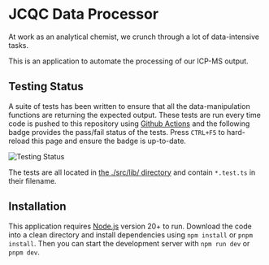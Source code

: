 # JCQC Data Processor

At work as an analytical chemist, we crunch through a lot of data-intensive tasks.

This is an application to automate the processing of our ICP-MS output.

## Testing Status

A suite of tests has been written to ensure that all the data-manipulation functions are returning the expected output. These tests are run every time code is pushed to this repository using [Github Actions](https://docs.github.com/en/actions) and the following badge provides the pass/fail status of the tests. Press `CTRL+F5` to hard-reload this page and ensure the badge is up-to-date.

![Testing Status](https://github.com/jeffreycharters/jcqc-data/actions/workflows/run-tests.yaml/badge.svg?branch=main)

The tests are all located in [the ./src/lib/ directory](https://github.com/jeffreycharters/jcqc-data/tree/main/src/lib) and contain `*.test.ts` in their filename.

## Installation

This application requires [Node.js](https://nodejs.org/en) version 20+ to run. Download the code into a clean directory and install dependencies using `npm install` or `pnpm install`. Then you can start the development server with `npm run dev` or `pnpm dev`.
